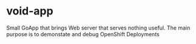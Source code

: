 # void-app
Small GoApp that brings Web server that serves nothing useful. The main purpose is to demonstate and debug OpenShift Deployments
